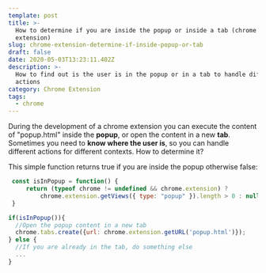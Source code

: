 ```yaml
---
template: post
title: >-
  How to determine if you are inside the popup or inside a tab (chrome
  extension)
slug: chrome-extension-determine-if-inside-popup-or-tab
draft: false
date: 2020-05-03T13:23:11.402Z
description: >-
  How to find out is the user is in the popup or in a tab to handle different
  actions
category: Chrome Extension
tags:
  - chrome
---
```

During the development of a chrome extension you can execute the content of "popup.html" inside the **popup**, or open the content in a new **tab**. Sometimes you need to **know where the user is**, so you can handle different actions for different contexts. How to determine it? 

This simple function returns true if you are inside the popup otherwise false:

```javascript
 const isInPopup = function() {
     return (typeof chrome != undefined && chrome.extension) ?
         chrome.extension.getViews({ type: "popup" }).length > 0 : null;
 }

if(isInPopup()){
  //Open the popup content in a new tab
  chrome.tabs.create({url: chrome.extension.getURL('popup.html')});
} else {
  //If you are already in the tab, do something else 
  ...
}
```